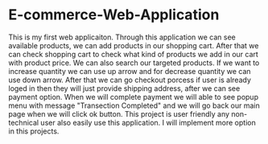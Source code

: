 # E-commerce-Web-Application
This is my first web applicaiton. Through this application we can see available products, we can add products in our shopping cart. After that we can check shopping cart to check what kind of products we add in our cart with product price. We can also search our targeted products. If we want to increase quantity we can use up arrow and for decrease quantity we can use down arrow. After that we can go checkout porcess if user is already loged in then they will just provide shipping address, after we can see payment option. When we will complete payment we will able to see popup menu with message "Transection Completed" and we will go back our main page when we will click ok button. This project is user friendly any non-technical user also easily use this application. I will implement more option in this projects.
